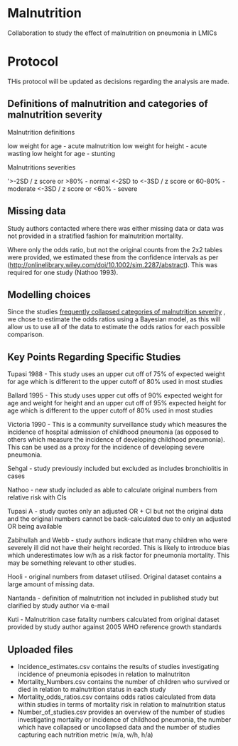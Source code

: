 # Malnutrition

Collaboration to study the effect of malnutrition on pneumonia in LMICs

# Protocol

THis protocol will be updated as decisions regarding the analysis are made.

## Definitions of malnutrition and categories of malnutrition severity

Malnutrition definitions

low weight for age - acute malnutrition
low weight for height - acute wasting
low height for age - stunting

Malnutritions severities

'>-2SD / z score or >80% - normal
<-2SD to <-3SD / z score or 60-80% - moderate
<-3SD / z score or <60% - severe

## Missing data

Study authors contacted where there was either missing data or data was not provided in a stratified fashion for malnutrition mortality.

Where only the odds ratio, but not the original counts from the 2x2 tables were provided, we estimated these from the confidence intervals as per (http://onlinelibrary.wiley.com/doi/10.1002/sim.2287/abstract). This was required for one study (Nathoo 1993).


## Modelling choices

Since the studies [frequently collapsed categories of malnutrition severity](</Data/Collapsed_Uncollapsed numbers.csv>) , we chose to estimate the odds ratios using a Bayesian model, as this will allow us to use all of the data to estimate the odds ratios for each possible comparison.

## Key Points Regarding Specific Studies

Tupasi 1988 - This study uses an upper cut off of 75% of expected weight for age which is different to the upper cutoff of 80% used in most studies

Ballard 1995 - This study uses upper cut offs of 90% expected weight for age and weight for height and an upper cut off of 95% expected height for age which is different to the upper cutoff of 80% used in most studies

Victoria 1990 - This is a community surveillance study which measures the incidence of hospital admission of childhood pneumonia (as opposed to others which measure the incidence of developing childhood pneumonia). This can be used as a proxy for the incidence of developing severe pneumonia.

Sehgal - study previously included but excluded as includes bronchiolitis in cases

Nathoo - new study included as able to calculate original numbers from relative risk with CIs 

Tupasi A - study quotes only an adjusted OR + CI but not the original data and the original numbers cannot be back-calculated due to only an adjusted OR being available

Zabihullah and Webb - study authors indicate that many children who were severely ill did not have their height recorded. This is likely to introduce bias which underestimates low w/h as a risk factor for pneumonia mortality. This may be something relevant to other studies.

Hooli - original numbers from dataset utilised. Original dataset contains a large amount of missing data.

Nantanda - definition of malnutrition not included in published study but clarified by study author via e-mail

Kuti - Malnutrition case fatality numbers calculated from original dataset provided by study author against 2005 WHO reference growth standards

## Uploaded files

- Incidence_estimates.csv contains the results of studies investigating incidence of pneumonia episodes in relation to malnutriton
- Mortality_Numbers.csv contains the number of children who survived or died in relation to malnutrition status in each study
- Mortality_odds_ratios.csv contains odds ratios calculated from data within studies in terms of mortality risk in relation to malnutrition status
- Number_of_studies.csv provides an overview of the number of studies investigating mortality or incidence of childhood pneumonia, the number which have collapsed or uncollapsed data and the number of studies capturing each nutrition metric (w/a, w/h, h/a)
